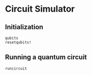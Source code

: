 # Circuit Simulator 

## Initialization

```@docs
qubits
resetqubits!
```

## Running a quantum circuit

```@docs
runcircuit
```
